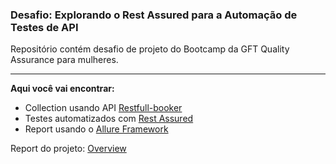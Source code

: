 ### Desafio: Explorando o Rest Assured para a Automação de Testes de API  ###

Repositório contém desafio de projeto do Bootcamp da GFT Quality Assurance para mulheres.
___
**Aqui você vai encontrar:**

* Collection usando API [Restfull-booker](https://restful-booker.herokuapp.com/apidoc/index.html#api-Booking)
* Testes automatizados com [Rest Assured](https://github.com/rest-assured/rest-assured)
* Report usando o [Allure Framework](https://github.com/allure-framework)


 Report do projeto: [Overview](http://localhost:63342/api-automation-tests-challenge-rest-assured/target/site/allure-maven-plugin/index.html?_ijt=ugbun1ipglq1orq16gtrnjt1hi&_ij_reload=RELOAD_ON_SAVE#)





